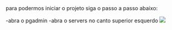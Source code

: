 <div>
  para podermos iniciar o projeto siga o passo a passo abaixo:

  -abra o pgadmin
  -abra o servers no canto superior esquerdo
  <img src="![image](https://github.com/user-attachments/assets/6d620840-e906-4029-989c-e83dc8e58f66)
">
</div>
